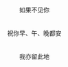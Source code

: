 <html>
<head>
     <title>
     <meta charset=utf-8>
     </title>     
     </head>
     <body>
     <br>
     <br>
     <br>
     <br>
     <br>
     <br>
    <center> 如果不见你</center><br>
    <center> 祝你早、午、晚都安</center><br>
    <center> 我亦留此地</center><br>
     <br>
     <br>
</body>
</html>
